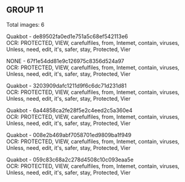 ## GROUP 11
Total images: 6  

Quakbot - de89502fa0ed1e751a5c68ef542113e6  
OCR: PROTECTED, VIEW, carefulfiles, from, Intemet, contain, viruses, Unless, need, edit, it's, safer, stay, Protected, Vier  

NONE - 67f1e54dd81e9c126975c8356d524a97  
OCR: PROTECTED, VIEW, carefulfiles, from, Intemet, contain, viruses, Unless, need, edit, it's, safer, stay, Protected, Vier  

Quakbot - 3203909dafc1211d9f6c6dc71d231d81  
OCR: PROTECTED, VIEW, carefulfiles, from, Intemet, contain, viruses, Unless, need, edit, it's, safer, stay, Protected, Vier  

Quakbot - 6a44858ca2fe28f5e2c4eed2c5a360e4  
OCR: PROTECTED, VIEW, carefulfiles, from, Intemet, contain, viruses, Unless, need, edit, it's, safer, stay, Protected, Vier  

Quakbot - 008e2b469abf7058701ed9809ba1f949  
OCR: PROTECTED, VIEW, carefulfiles, from, Intemet, contain, viruses, Unless, need, edit, it's, safer, stay, Protected, Vier  

Quakbot - 059c83c68a2c278d4508c10c093eaa5e  
OCR: PROTECTED, VIEW, carefulfiles, from, Intemet, contain, viruses, Unless, need, edit, it's, safer, stay, Protected, Vier  

